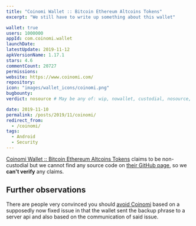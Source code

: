 ```yaml
---
title: "Coinomi Wallet :: Bitcoin Ethereum Altcoins Tokens"
excerpt: "We still have to write up something about this wallet"

wallet: true
users: 1000000
appId: com.coinomi.wallet
launchDate:
latestUpdate: 2019-11-12
apkVersionName: 1.17.1
stars: 4.6
commentCount: 20727
permissions:
website: https://www.coinomi.com/
repository:
icon: "images/wallet_icons/coinomi.png"
bugbounty:
verdict: nosource # May be any of: wip, nowallet, custodial, nosource, nonverifiable, verifiable, bounty, cert1, cert2, cert3

date: 2019-11-10
permalink: /posts/2019/11/coinomi/
redirect_from:
  - /coinomi/
tags:
  - Android
  - Security
---
```



[Coinomi Wallet :: Bitcoin Ethereum Altcoins Tokens](https://play.google.com/store/apps/details?id=com.coinomi.wallet)
claims to be non-custodial but we cannot find any source code on
[their GitHub page](https://github.com/coinomi/), so we **can't verify** any
claims.


Further observations
--------------------

There are people very convinced you should
[avoid Coinomi](https://avoid-coinomi.com) based on a supposedly now fixed issue
in that the wallet sent the backup phrase to a server api and also based on the
communication of said issue.
